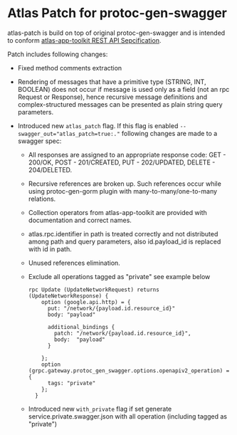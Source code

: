 # Atlas Patch for protoc-gen-swagger

atlas-patch is build on top of original protoc-gen-swagger and is intended to conform [atlas-app-toolkit REST API Sepcification](https://github.com/infobloxopen/atlas-app-toolkit#rest-api-syntax-specification).

Patch includes following changes:

 * Fixed method comments extraction

 * Rendering of messages that have a primitive type (STRING, INT, BOOLEAN)
   does not occur if message is used only as a field (not an rpc Request or Response),
   hence recursive message definitions and complex-structured messages can be presented
   as plain string query parameters.

 * Introduced new `atlas_patch` flag. If this flag is enabled `--swagger_out="atlas_patch=true:."`
   following changes are made to a swagger spec:

   * All responses are assigned to an appropriate response code:
     GET - 200/OK, POST - 201/CREATED, PUT - 202/UPDATED, DELETE - 204/DELETED.

   * Recursive references are broken up. Such references occur while using protoc-gen-gorm plugin
     with many-to-many/one-to-many relations.

   * Collection operators from atlas-app-toolkit are provided with documentation and correct
     names.

   * atlas.rpc.identifier in path is treated correctly and not distributed among path and
     query parameters, also id.payload_id is replaced with id in path.

   * Unused references elimination.
   
   * Exclude all operations tagged as "private" see example below
       ```
       rpc Update (UpdateNetworkRequest) returns (UpdateNetworkResponse) {
           option (google.api.http) = {
             put: "/network/{payload.id.resource_id}"
             body: "payload"
       
             additional_bindings {
               patch: "/network/{payload.id.resource_id}",
               body:  "payload"
             }
       
           };
           option (grpc.gateway.protoc_gen_swagger.options.openapiv2_operation) = {
             tags: "private"
           };
         }
       ```
   * Introduced new `with_private` flag if set generate service.private.swagger.json
   with all operation (including tagged as "private")
